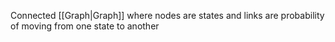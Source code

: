 Connected [[Graph|Graph]] where nodes are states and 
links are probability of moving from one state to another
